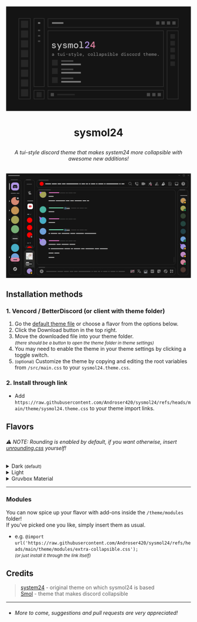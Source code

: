 ![preview](/assets/sysmol24.png)

# <p align="center"> sysmol24 </p>

###### <p align="center">A tui-style discord theme that makes system24 more collapsible with awesome new additions!</p>

![screenshot](/assets/screenshot.png)

## Installation methods

### 1. Vencord / BetterDiscord (or client with theme folder)

1. Go the [default theme file](https://github.com/Androser420/sysmol24/blob/main/theme/sysmol24.theme.css) or choose a flavor from the options below.
2. Click the Download button in the top right.
3. Move the downloaded file into your theme folder.  
<small>*(there should be a button to open the theme folder in theme settings)*</small>
4. You may need to enable the theme in your theme settings by clicking a toggle switch.
5. <small>(optional)</small> Customize the theme by copying and editing the root variables from `/src/main.css` to your `sysmol24.theme.css`.

### 2. Install through link

- Add `https://raw.githubusercontent.com/Androser420/sysmol24/refs/heads/main/theme/sysmol24.theme.css` to your theme import links.

## Flavors

###### ⚠️ NOTE: Rounding is enabled by default, if you want otherwise, insert [unrounding.css](https://refact0r.github.io/system24/src/unrounding.css) yourself!

<details><summary>Dark <small>(default)</small></summary>

- `https://raw.githubusercontent.com/Androser420/sysmol24/refs/heads/main/theme/sysmol24.theme.css`

![default](/assets/default.png)
</details>
<details><summary>Light</summary>

- `https://raw.githubusercontent.com/Androser420/sysmol24/refs/heads/main/theme/flavors/light/main.theme.css`

![light](/assets/light.png)
</details>
<details><summary>Gruvbox Material</summary>

- `https://raw.githubusercontent.com/Androser420/sysmol24/refs/heads/main/theme/flavors/gruvbox-material/main.theme.css`

![gruvbox](/assets/gruvbox.png)
</details>

---

### Modules
You can now spice up your flavor with add-ons inside the `/theme/modules` folder!  
If you've picked one you like, simply insert them as usual.  
- e.g. `@import url('https://raw.githubusercontent.com/Androser420/sysmol24/refs/heads/main/theme/modules/extra-collapsible.css');`  
    <small>*(or just install it through the link itself)*</small>

## Credits
> [system24](https://github.com/refact0r/system24) - original theme on which sysmol24 is based  
> [Smol](https://themes-delta.vercel.app/api/Smol) - theme that makes discord collapsible

---

- ###### More to come, suggestions and pull requests are very appreciated!

